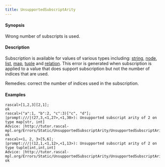 ```yaml
---
title: UnsupportedSubscriptArity
---
```


#### Synopsis

Wrong number of subscripts is used. 

#### Description

Subscription is available for values of various types including: 
[string](../../Rascal/Expressions/Values/String/Subscription/), 
[node](../../Rascal/Expressions/Values/Node/Subscription/),
[list](../../Rascal/Expressions/Values/List/Subscription/), 
[map](../../Rascal/Expressions/Values/Map/Subscription/), 
[tuple](../../Rascal/Expressions/Values/Tuple/Subscription/) and 
[relation](../../Rascal/Expressions/Values/Relation/Subscription/).
This error is generated when subscription is applied to a value that does support subscription but not the number
of indices that are used.

Remedies: correct the number of indices used in the subscription.

#### Examples

```rascal-shell ,error
rascal>[1,2,3][2,1];
ok
rascal>("a":1, "b":2, "c":3)["c", "d"];
|prompt:///|(27,3,<1,27>,<1,30>): Unsupported subscript arity of 2 on type map[str, int]
Advice: |http://tutor.rascal-mpl.org/Errors/Static/UnsupportedSubscriptArity/UnsupportedSubscriptArity.html|
ok
rascal><1, 2, 3>[5,6];
|prompt:///|(12,1,<1,12>,<1,13>): Unsupported subscript arity of 2 on type tuple[int,int,int]
Advice: |http://tutor.rascal-mpl.org/Errors/Static/UnsupportedSubscriptArity/UnsupportedSubscriptArity.html|
ok
```

